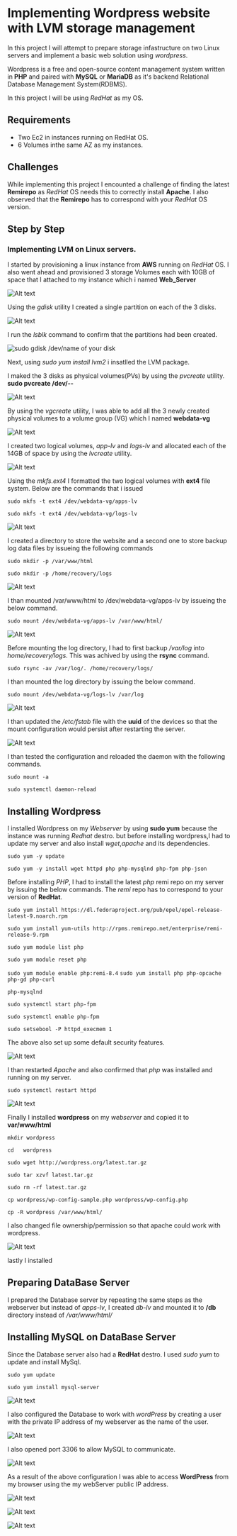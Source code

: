 # Implementing Wordpress website with LVM storage management #

In this project I will attempt to prepare storage infastructure on two Linux servers and implement a basic web solution using *wordpress*.

Wordpress is a free and open-source content management system written in **PHP** and paired with **MySQL** or **MariaDB** as it's backend Relational Database Management System(RDBMS).

In this project I will be using *RedHat* as my OS.

## Requirements ##

- Two  Ec2 in instances running on RedHat OS.
- 6 Volumes inthe same AZ as my instances.

## Challenges ##

While implementing this project I encounted a challenge of finding the latest **Remirepo** as *RedHat* OS needs this to correctly install **Apache**. I also observed that the **Remirepo** has to correspond with your *RedHat* OS version.

## Step by Step
### Implementing LVM on Linux servers. ##

I started by provisioning a linux instance from **AWS** running on *RedHat* OS. I also went ahead and provisioned  3 storage Volumes each with 10GB of space that I attached to my instance which i named **Web_Server**

![Alt text](<Images/provisioned 3vols and attached them to wbserver.png>)

Using the *gdisk* utility I created a single partition on each of the 3 disks.


![Alt text](<Images/created single partition on all 3 vols.png>)


I run the *lsblk* command to confirm that the partitions had been created.

![sudo gdisk /dev/name of your disk][def]




[def]: <Images/confirmation of partitions.png>


Next, using *sudo yum install lvm2* i insatlled the LVM package. 

I maked the 3 disks as physical volumes(PVs) by using the *pvcreate* utility. **sudo pvcreate /dev/--**

![Alt text](<Images/PVs created.png>)


By using the *vgcreate* utility, I was able to add all the 3 newly created physical volumes to a volume group (VG) which I named **webdata-vg**

![Alt text](<Images/Vg-webdata created.png>)


I created two logical volumes, *app-lv* and *logs-lv* and allocated each of the 14GB of space by using the *lvcreate* utility.

![Alt text](<Images/logical volumes created.png>)

Using the *mkfs.ext4* I formatted the two logical volumes with **ext4** file system. Below are the commands that i issued

`sudo mkfs -t ext4 /dev/webdata-vg/apps-lv`

`sudo mkfs -t ext4 /dev/webdata-vg/logs-lv`

![Alt text](<Images/formated logical volumes.png>)


I created a directory to store the website and a second one to store backup log data files by issueing the following commands

`sudo mkdir -p /var/www/html`

`sudo mkdir -p /home/recovery/logs`

![Alt text](<Images/created var_www_html.png>)


I than mounted /var/www/html to /dev/webdata-vg/apps-lv by issueing the below command.

`sudo mount /dev/webdata-vg/apps-lv /var/www/html/`

![Alt text](<Images/mounted html to apps.png>)


Before mounting the log directory, I had to first backup */var/log* into *home/recovery/logs*. This was achived by using the **rsync** command.

`sudo rsync -av /var/log/. /home/recovery/logs/`

I than mounted the log directory by issuing the below command.

`sudo mount /dev/webdata-vg/logs-lv /var/log`

![Alt text](<Images/backed up all files in log dir and mounted var log.png>)


I than updated the */etc/fstab* file with the **uuid** of the devices so that the mount configuration would persist after restarting the server.

![Alt text](<Images/etc_fstab edited.png>)

I than tested the configuration and reloaded the daemon with the following commands.

`sudo mount -a`

`sudo systemctl daemon-reload`

## Installing Wordpress ##

I installed Wordpress on my *Webserver* by using **sudo yum** because the instance was running *Redhat* destro. but before installing wordpress,I had to update my server and also install *wget*,*apache* and its dependencies.

`sudo yum -y update`

`sudo yum -y install wget httpd php php-mysqlnd php-fpm php-json`

Before installing *PHP*, I had to install the latest *php* remi repo on my server by issuing the below commands. The *remi* repo has to correspond to your version of **RedHat**.

`sudo yum install https://dl.fedoraproject.org/pub/epel/epel-release-latest-9.noarch.rpm`

`sudo yum install yum-utils http://rpms.remirepo.net/enterprise/remi-release-9.rpm`

`sudo yum module list php`

`sudo yum module reset php`

`sudo yum module enable php:remi-8.4`
`sudo yum install php php-opcache php-gd php-curl`

`php-mysqlnd`

`sudo systemctl start php-fpm`

`sudo systemctl enable php-fpm`

`sudo setsebool -P httpd_execmem 1`

The above also set up some default security features.

![Alt text](<Images/httpd-apache installed.png>)

I than restarted *Apache* and also confirmed that *php* was installed and running on my server.

`sudo systemctl restart httpd`

![Alt text](<Images/httpd-apache installed.png>)

Finally I installed **wordpress** on my *webserver* and copied it to **var/www/html** 

`mkdir wordpress`

`cd   wordpress`

`sudo wget http://wordpress.org/latest.tar.gz`

`sudo tar xzvf latest.tar.gz`

`sudo rm -rf latest.tar.gz`

`cp wordpress/wp-config-sample.php wordpress/wp-config.php`

`cp -R wordpress /var/www/html/`

I also changed file ownership/permission so that apache could work with wordpress.

![Alt text](<Images/changed file permissions.png>)

lastly I installed


## Preparing DataBase Server ##

I prepared the Database server by repeating the same steps as the webserver but instead of *apps-lv*, I created *db-lv* and mounted it to **/db** directory instead of */var/www/html/*

## Installing MySQL on DataBase Server 

Since the Database server also had a **RedHat** destro. I used *sudo yum* to update and  install MySql.

`sudo yum update`

`sudo yum install mysql-server`

![Alt text](<Images/mysql-server installed.png>)

I also configured the Database to work with *wordPress*
by creating a user with the private IP address of my webserver as the name of the user.

![Alt text](<Images/mysql access for webserver.png>)


I also opened port 3306 to allow MySQL to communicate.

![Alt text](<Images/opened mysql port.png>)

As a result of the above configuration I was able to access **WordPress** from my browser using the my webServer public IP address.

![Alt text](<Images/wordpress succes 1.png>)



![Alt text](<Images/wordpress success 2.png>)


![Alt text](<Images/super success.png>)















